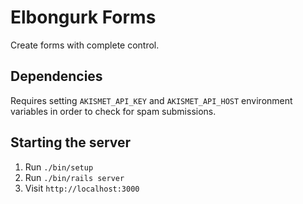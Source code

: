 # Elbongurk Forms

Create forms with complete control.

## Dependencies

Requires setting `AKISMET_API_KEY` and `AKISMET_API_HOST` environment variables in order to check for spam submissions.

## Starting the server

1. Run `./bin/setup`
2. Run `./bin/rails server`
3. Visit `http://localhost:3000`

